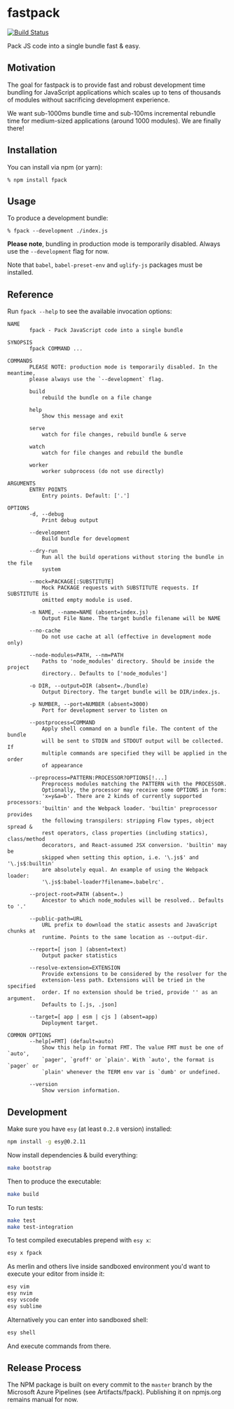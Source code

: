 # fastpack

[![Build Status](https://dev.azure.com/fastpack/fastpack/_apis/build/status/fastpack.fastpack)](https://dev.azure.com/fastpack/fastpack/_build/latest?definitionId=1)

Pack JS code into a single bundle fast & easy.

## Motivation

The goal for fastpack is to provide fast and robust development time bundling
for JavaScript applications which scales up to tens of thousands of modules
without sacrificing development experience.

We want sub-1000ms bundle time and sub-100ms incremental rebundle time for
medium-sized applications (around 1000 modules). We are finally there!

## Installation

You can install via npm (or yarn):

```
% npm install fpack
```

## Usage

To produce a development bundle:

```
% fpack --development ./index.js
```

**Please note**, bundling in production mode is temporarily disabled. Always
use the `--development` flag for now.

Note that `babel`, `babel-preset-env` and `uglify-js` packages must be
installed.

## Reference

Run `fpack --help` to see the available invocation options:

```
NAME
       fpack - Pack JavaScript code into a single bundle

SYNOPSIS
       fpack COMMAND ...

COMMANDS
       PLEASE NOTE: production mode is temporarily disabled. In the meantime,
       please always use the `--development` flag.

       build
           rebuild the bundle on a file change

       help
           Show this message and exit

       serve
           watch for file changes, rebuild bundle & serve

       watch
           watch for file changes and rebuild the bundle

       worker
           worker subprocess (do not use directly)

ARGUMENTS
       ENTRY POINTS
           Entry points. Default: ['.']

OPTIONS
       -d, --debug
           Print debug output

       --development
           Build bundle for development

       --dry-run
           Run all the build operations without storing the bundle in the file
           system

       --mock=PACKAGE[:SUBSTITUTE]
           Mock PACKAGE requests with SUBSTITUTE requests. If SUBSTITUTE is
           omitted empty module is used.

       -n NAME, --name=NAME (absent=index.js)
           Output File Name. The target bundle filename will be NAME

       --no-cache
           Do not use cache at all (effective in development mode only)

       --node-modules=PATH, --nm=PATH
           Paths to 'node_modules' directory. Should be inside the project
           directory.. Defaults to ['node_modules']

       -o DIR, --output=DIR (absent=./bundle)
           Output Directory. The target bundle will be DIR/index.js.

       -p NUMBER, --port=NUMBER (absent=3000)
           Port for development server to listen on

       --postprocess=COMMAND
           Apply shell command on a bundle file. The content of the bundle
           will be sent to STDIN and STDOUT output will be collected. If
           multiple commands are specified they will be applied in the order
           of appearance

       --preprocess=PATTERN:PROCESSOR?OPTIONS[!...]
           Preprocess modules matching the PATTERN with the PROCESSOR.
           Optionally, the processor may receive some OPTIONS in form:
           'x=y&a=b'. There are 2 kinds of currently supported processors:
           'builtin' and the Webpack loader. 'builtin' preprocessor provides
           the following transpilers: stripping Flow types, object spread &
           rest operators, class properties (including statics), class/method
           decorators, and React-assumed JSX conversion. 'builtin' may be
           skipped when setting this option, i.e. '\.js$' and '\.js$:builtin'
           are absolutely equal. An example of using the Webpack loader:
           '\.js$:babel-loader?filename=.babelrc'.

       --project-root=PATH (absent=.)
           Ancestor to which node_modules will be resolved.. Defaults to '.'

       --public-path=URL
           URL prefix to download the static assests and JavaScript chunks at
           runtime. Points to the same location as --output-dir.

       --report=[ json ] (absent=text)
           Output packer statistics

       --resolve-extension=EXTENSION
           Provide extensions to be considered by the resolver for the
           extension-less path. Extensions will be tried in the specified
           order. If no extension should be tried, provide '' as an argument.
           Defaults to [.js, .json]

       --target=[ app | esm | cjs ] (absent=app)
           Deployment target.

COMMON OPTIONS
       --help[=FMT] (default=auto)
           Show this help in format FMT. The value FMT must be one of `auto',
           `pager', `groff' or `plain'. With `auto', the format is `pager` or
           `plain' whenever the TERM env var is `dumb' or undefined.

       --version
           Show version information.
```

## Development

Make sure you have `esy` (at least `0.2.8` version) installed:

```bash
npm install -g esy@0.2.11
```

Now install dependencies & build everything:

```bash
make bootstrap
```

Then to produce the executable:

```bash
make build
```

To run tests:

```bash
make test
make test-integration
```

To test compiled executables prepend with `esy x`:

```bash
esy x fpack
```

As merlin and others live inside sandboxed environment you'd want to execute
your editor from inside it:

```bash
esy vim
esy nvim
esy vscode
esy sublime
```

Alternatively you can enter into sandboxed shell:

```bash
esy shell
```

And execute commands from there.

## Release Process

The NPM package is built on every commit to the `master` branch by the
Microsoft Azure Pipelines (see Artifacts/fpack). Publishing it on npmjs.org
remains manual for now.
